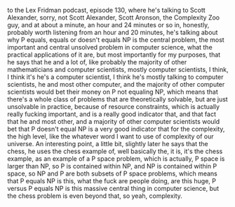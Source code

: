 ﻿to the Lex Fridman podcast, episode 130, where he's talking to Scott Alexander, sorry, not
Scott Alexander, Scott Aronson, the Complexity Zoo guy, and at about a minute, an hour and
24 minutes or so in, honestly, probably worth listening from an hour and 20 minutes, he's
talking about why P equals, equals or doesn't equals NP is the central problem, the most
important and central unsolved problem in computer science, what the practical applications
of it are, but most importantly for my purposes, that he says that he and a lot of, like probably
the majority of other mathematicians and computer scientists, mostly computer scientists, I
think, I think it's he's a computer scientist, I think he's mostly talking to computer scientists,
he and most other computer, and the majority of other computer scientists would bet their
money on P not equaling NP, which means that there's a whole class of problems that are
theoretically solvable, but are just unsolvable in practice, because of resource constraints,
which is actually really fucking important, and is a really good indicator that, and that
fact that he and most other, and a majority of other computer scientists would bet that
P doesn't equal NP is a very good indicator that for the complexity, the high level, like
the whatever word I want to use of complexity of our universe.
An interesting point, a little bit, slightly later he says that the chess, he uses the
chess example of, well basically the, it is, it's the chess example, as an example of a
P space problem, which is actually, P space is larger than NP, so P is contained within
NP, and NP is contained within P space, so NP and P are both subsets of P space problems,
which means that P equals NP is this, what the fuck are people doing, are this huge,
P versus P equals NP is this massive central thing in computer science, but the chess problem
is even beyond that, so yeah, complexity.
